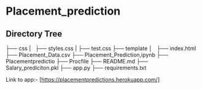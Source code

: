 # Placement_prediction

## Directory Tree 

├── css 
|   ├── styles.css
|   ├── test.css
├── template
│   ├── index.html
├── Placement_Data.csv
├── Placement_Prediction,ipynb
├── Placementpredictio
├── Procfile
├── README.md
├── Salary_prediciton.pkl
├── app.py
├── requirements.txt

Link to app:- [https://placementpredictions.herokuapp.com/]
